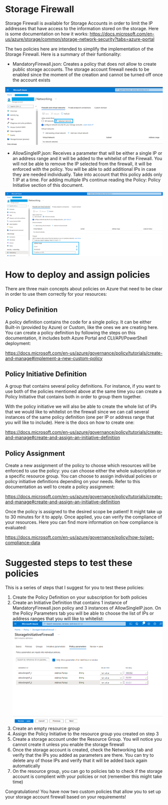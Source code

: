 # Storage Firewall

Storage Firewall is available for Storage Accounts in order to limit the IP addresses that have access to the information stored on the storage. Here is some documentation on how it works: https://docs.microsoft.com/en-us/azure/storage/common/storage-network-security?tabs=azure-portal

The two policies here are intended to simplify the implementation of the Storage Firewall. Here is a summary of their funtionality:

 -  MandatoryFirewall.json: Creates a policy that does not allow to create public storage accounts. The storage account firewall needs to be enabled since the moment of the creation and cannot be turned off once the account exists

<img src="image/AllowFirewall.png"/>
 
 -  AllowSingleIP.json: Receives a parameter that will be either a single IP or an address range and it will be added to the whitelist of the Firewall. You will not be able to remove the IP selected from the firewall, it will be enforced with the policy. You will be able to add additional IPs in case they are needed individually. Take into account that this policy adds only 1 IP at a time. For adding multiple IPs continue reading the Policy: Policy Initiative section of this document.

<img src="image/AllowedIPsList.png"/>

# How to deploy and assign policies
 
There are three main concepts about policies on Azure that need to be clear in order to use them correctly for your resources:

 ## Policy Definition
 A policy definition contains the code for a single policy. It can be either Built-in (provided by Azure) or Custom, like the ones we are creating here. You can create a policy definition by following the steps on this documentation, it includes both Azure Portal and CLI/API/PowerShell deployment: 

https://docs.microsoft.com/en-us/azure/governance/policy/tutorials/create-and-manage#implement-a-new-custom-policy


## Policy Initiative Definition

A group that contains several policy definitions. For instance, if you want to use both of the policies mentioned above at the same time you can create a Policy Initiative that contains both in order to group them together. 

With the policy initiative we will also be able to create the whole list of IPs that we would like to whitelist on the firewall since we can call several instances of the same policy definition (one per IP or address range that you will like to include). Here is the docs on how to create one: 

https://docs.microsoft.com/en-us/azure/governance/policy/tutorials/create-and-manage#create-and-assign-an-initiative-definition

## Policy Assignment

Create a new assignment of the policy to choose which resources will be enforced to use the policy: you can choose either the whole subscription or a specific resource group. You can choose to assign individual policies or policy initiative definitions depending on your needs. Refer to this documentation as well to create a policy assignment:

https://docs.microsoft.com/en-us/azure/governance/policy/tutorials/create-and-manage#create-and-assign-an-initiative-definition


Once the policy is assigned to the desired scope be patient! It might take up to 30 minutes for it to apply. Once applied, you can verify the compliance of your resources. Here you can find more information on how compliance is evaluated:

https://docs.microsoft.com/en-us/azure/governance/policy/how-to/get-compliance-data

# Suggested steps to test these policies

This is a series of steps that I suggest for you to test these policies:

1. Create the Policy Definition on your subscription for both policies 
2. Create an Initiative Definition that contains 1 instance of MandatoryFirewall.json policy and 3 instances of AllowSingleIP.json. On the Policy Parameters tab you will be able to choose the list of IPs or address ranges that you will like to whitelist: <img src="image/ExampleParameters.png"/>
3. Create an empty resource group
4. Assign the Policy Initiative to the resource group you created on step 3
5. Create a storage account under the Resource Group. You will notice you cannot create it unless you enable the storage firewall
6. Once the storage account is created, check the Networking tab and verify that the IPs you added as parameters are there. You can try to delete any of those IPs and verify that it will be added back again automatically
7. On the resource group, you can go to policies tab to check if the storage account is complient with your policies or not (remember this might take time)

Congratulations! You have now two custom policies that allow you to set up your storage account firewall based on your requirements!

